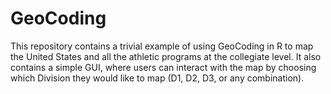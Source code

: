# GeoCoding

This repository contains a trivial example of using GeoCoding in R to map the United States and all the athletic programs at the collegiate level. It also contains a simple GUI, where users can interact with the map by choosing which Division they would like to map (D1, D2, D3, or any combination).
